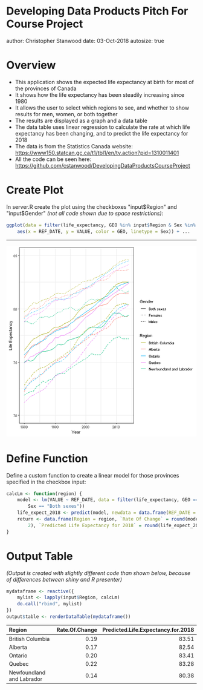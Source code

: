 Developing Data Products Pitch For Course Project
========================================================
author: Christopher Stanwood 
date: 03-Oct-2018
autosize: true

Overview
========================================================
- This application shows the expected life expectancy at birth for most of the provinces of Canada
- It shows how the life expectancy has been steadily increasing since 1980
- It allows the user to select which regions to see, and whether to show results for men, women, or both together
- The results are displayed as a graph and a data table
- The data table uses linear regression to calculate the rate at which life expectancy has been changing, and to predict the life expectancy for 2018
- The data is from the Statistics Canada website: <https://www150.statcan.gc.ca/t1/tbl1/en/tv.action?pid=1310011401>  
- All the code can be seen here: <https://github.com/cstanwood/DevelopingDataProductsCourseProject> 
  






Create Plot
========================================================
  
In server.R create the plot using the checkboxes "input$Region" and "input$Gender" _(not all code shown due to space restrictions)_:
  
  ```r
  ggplot(data = filter(life_expectancy, GEO %in% input$Region & Sex %in% input$Gender), 
      aes(x = REF_DATE, y = VALUE, color = GEO, linetype = Sex)) + ...
  ```

***
  ![plot of chunk unnamed-chunk-6](Pitch-figure/unnamed-chunk-6-1.png)

Define Function
===
  Define a custom function to create a linear model for those provinces specified in the checkbox input: 
  
  ```r
  calcLm <- function(region) {
      model <- lm(VALUE ~ REF_DATE, data = filter(life_expectancy, GEO == region & 
          Sex == "Both sexes"))
      life_expect_2018 <- predict(model, newdata = data.frame(REF_DATE = 2018))
      return <- data.frame(Region = region, `Rate Of Change` = round(model$coefficients[2], 
          2), `Predicted Life Expectancy for 2018` = round(life_expect_2018, 2))
  }
  ```

Output Table
===
  _(Output is created with slightly different code than shown below, because of differences between shiny and R presenter)_

```r
mydataframe <- reactive({
    mylist <- lapply(input$Region, calcLm)
    do.call("rbind", mylist)
})
output$table <- renderDataTable(mydataframe())
```

<table>
 <thead>
  <tr>
   <th style="text-align:left;"> Region </th>
   <th style="text-align:right;"> Rate.Of.Change </th>
   <th style="text-align:right;"> Predicted.Life.Expectancy.for.2018 </th>
  </tr>
 </thead>
<tbody>
  <tr>
   <td style="text-align:left;"> British Columbia </td>
   <td style="text-align:right;"> 0.19 </td>
   <td style="text-align:right;"> 83.51 </td>
  </tr>
  <tr>
   <td style="text-align:left;"> Alberta </td>
   <td style="text-align:right;"> 0.17 </td>
   <td style="text-align:right;"> 82.54 </td>
  </tr>
  <tr>
   <td style="text-align:left;"> Ontario </td>
   <td style="text-align:right;"> 0.20 </td>
   <td style="text-align:right;"> 83.41 </td>
  </tr>
  <tr>
   <td style="text-align:left;"> Quebec </td>
   <td style="text-align:right;"> 0.22 </td>
   <td style="text-align:right;"> 83.28 </td>
  </tr>
  <tr>
   <td style="text-align:left;"> Newfoundland and Labrador </td>
   <td style="text-align:right;"> 0.14 </td>
   <td style="text-align:right;"> 80.38 </td>
  </tr>
</tbody>
</table>
